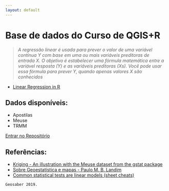 ```yaml
---
layout: default
---
```

# Base de dados do Curso de QGIS+R
>*A regressão linear é usada para prever o valor de uma variável contínua Y com base em uma ou mais variáveis preditoras de entrada X. O objetivo é estabelecer uma fórmula matemática entre a variável resposta (Y) e as variáveis preditoras (Xs). Você pode usar essa fórmula para prever Y, quando apenas valores X são conhecidos*
- [Linear Regression in R](https://www.machinelearningplus.com/machine-learning/complete-introduction-linear-regression-r)

## Dados disponíveis:
* Apostilas
* Meuse
* TRMM

[Entrar no Repositório](https://github.com/geosaber/dados)

## Referências:
- [Kriging - An illustration with the Meuse dataset from the gstat package](http://www.rpubs.com/liem/63374)
- [Sobre Geoestatística e mapas - Paulo M. B. Landim](http://www.ige.unicamp.br/terraedidatica/v2/pdf-v2/t_didatica_2006_v02n01_p019-033_landim.pdf)
- [Common statistical tests are linear models (sheet cheats)](https://lindeloev.github.io/tests-as-linear)

```
Geosaber 2019.
```
